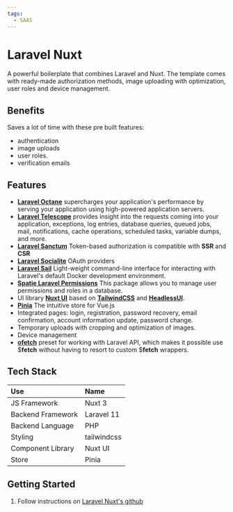 ```yaml
---
tags:
  - SAAS
---
```


# Laravel Nuxt

A powerful boilerplate that combines Laravel and Nuxt. The template comes with ready-made authorization methods, image uploading with optimization, user roles and device management.

## Benefits
Saves a lot of time with these pre built features:
+ authentication
+ image uploads
+ user roles.
+ verification emails

## Features
 - [**Laravel Octane**](https://laravel.com/docs/11.x/octane) supercharges your application's performance by serving your application using high-powered application servers.
 - [**Laravel Telescope**](https://laravel.com/docs/11.x/telescope) provides insight into the requests coming into your application, exceptions, log entries, database queries, queued jobs, mail, notifications, cache operations, scheduled tasks, variable dumps, and more.
 - [**Laravel Sanctum**](https://laravel.com/docs/11.x/sanctum) Token-based authorization is compatible with **SSR** and **CSR**
 - [**Laravel Socialite**](https://laravel.com/docs/11.x/socialite) OAuth providers
 - [**Laravel Sail**](https://laravel.com/docs/11.x/sail) Light-weight command-line interface for interacting with Laravel's default Docker development environment.
 - [**Spatie Laravel Permissions**](https://spatie.be/docs/laravel-permission/v6/introduction) This package allows you to manage user permissions and roles in a database.
 - UI library [**Nuxt UI**](https://ui.nuxt.com/) based on [**TailwindCSS**](https://tailwindui.com/) and [**HeadlessUI**](https://headlessui.com/).
 - [**Pinia**](https://pinia.vuejs.org/ssr/nuxt.html) The intuitive store for Vue.js
 - Integrated pages: login, registration, password recovery, email confirmation, account information update, password change.
 - Temporary uploads with cropping and optimization of images.
 - Device management
 - [**ofetch**](https://github.com/unjs/ofetch) preset for working with Laravel API, which makes it possible
use $**fetch** without having to resort to custom $**fetch** wrappers.


## Tech Stack

| Use | Name |
|:--- |:---- |
| JS Framework | Nuxt 3 |
| Backend Framework | Laravel 11 |
| Backend Language | PHP |
| Styling | tailwindcss |
| Component Library | Nuxt UI |
| Store | Pinia |

## Getting Started

1. Follow instructions on [Laravel Nuxt's github](https://github.com/k2so-dev/laravel-nuxt)